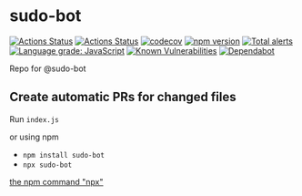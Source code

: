 # sudo-bot

[![Actions Status](https://github.com/sudo-bot/sudo-bot/workflows/Run%20tests/badge.svg)](https://github.com/sudo-bot/sudo-bot/actions)
[![Actions Status](https://github.com/sudo-bot/sudo-bot/workflows/Lint%20files/badge.svg)](https://github.com/sudo-bot/sudo-bot/actions)
[![codecov](https://codecov.io/gh/sudo-bot/sudo-bot/branch/master/graph/badge.svg)](https://codecov.io/gh/sudo-bot/sudo-bot)
[![npm version](https://badge.fury.io/js/sudo-bot.svg)](https://badge.fury.io/js/sudo-bot)
[![Total alerts](https://img.shields.io/lgtm/alerts/g/sudo-bot/sudo-bot.svg?logo=lgtm&logoWidth=18)](https://lgtm.com/projects/g/sudo-bot/sudo-bot/alerts/)
[![Language grade: JavaScript](https://img.shields.io/lgtm/grade/javascript/g/sudo-bot/sudo-bot.svg?logo=lgtm&logoWidth=18)](https://lgtm.com/projects/g/sudo-bot/sudo-bot/context:javascript)
[![Known Vulnerabilities](https://snyk.io/test/github/sudo-bot/sudo-bot/badge.svg)](https://snyk.io/test/github/sudo-bot/sudo-bot)
[![Dependabot](https://badgen.net/badge/Dependabot/enabled/green?icon=dependabot)](https://dependabot.com/)

Repo for @sudo-bot

## Create automatic PRs for changed files

Run `index.js`

or using npm

- `npm install sudo-bot`
- `npx sudo-bot`

[the npm command "npx"](https://www.npmjs.com/package/npx)
